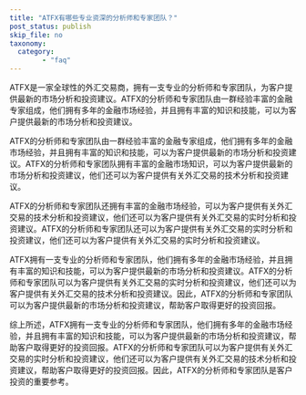 ```yaml
---
title: "ATFX有哪些专业资深的分析师和专家团队？"
post_status: publish
skip_file: no
taxonomy:
  category:
        - "faq"
---
```


ATFX是一家全球性的外汇交易商，拥有一支专业的分析师和专家团队，为客户提供最新的市场分析和投资建议。ATFX的分析师和专家团队由一群经验丰富的金融专家组成，他们拥有多年的金融市场经验，并且拥有丰富的知识和技能，可以为客户提供最新的市场分析和投资建议。

ATFX的分析师和专家团队由一群经验丰富的金融专家组成，他们拥有多年的金融市场经验，并且拥有丰富的知识和技能，可以为客户提供最新的市场分析和投资建议。ATFX的分析师和专家团队拥有丰富的金融市场知识，可以为客户提供最新的市场分析和投资建议，他们还可以为客户提供有关外汇交易的技术分析和投资建议。

ATFX的分析师和专家团队还拥有丰富的金融市场经验，可以为客户提供有关外汇交易的技术分析和投资建议，他们还可以为客户提供有关外汇交易的实时分析和投资建议。ATFX的分析师和专家团队还可以为客户提供有关外汇交易的实时分析和投资建议，他们还可以为客户提供有关外汇交易的实时分析和投资建议。

ATFX拥有一支专业的分析师和专家团队，他们拥有多年的金融市场经验，并且拥有丰富的知识和技能，可以为客户提供最新的市场分析和投资建议。ATFX的分析师和专家团队可以为客户提供有关外汇交易的实时分析和投资建议，他们还可以为客户提供有关外汇交易的技术分析和投资建议。因此，ATFX的分析师和专家团队可以为客户提供最新的市场分析和投资建议，帮助客户取得更好的投资回报。

综上所述，ATFX拥有一支专业的分析师和专家团队，他们拥有多年的金融市场经验，并且拥有丰富的知识和技能，可以为客户提供最新的市场分析和投资建议，帮助客户取得更好的投资回报。ATFX的分析师和专家团队可以为客户提供有关外汇交易的实时分析和投资建议，他们还可以为客户提供有关外汇交易的技术分析和投资建议，帮助客户取得更好的投资回报。因此，ATFX的分析师和专家团队是客户投资的重要参考。
